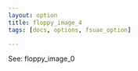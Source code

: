 ```yaml
---
layout: option
title: floppy_image_4
tags: [docs, options, fsuae_option]

---
```


See: floppy_image_0
